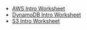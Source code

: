 - [AWS Intro Worksheet](https://docs.google.com/document/d/1JsldNMBVa8IPCjZxWNvwbdSP3auRneVJDhJLwW-pd7k)
- [DynamoDB Intro Worksheet](https://docs.google.com/document/d/1QraSS2EYvAL35uLtASgSMwJe61q6xFzq4A6u4bLvxE0)
- [S3 Intro Worksheet](https://docs.google.com/document/d/1yO9TNwMCT2sHQRyK74tHXUQjH0_P-MNpm_Y4UVqUpbg)